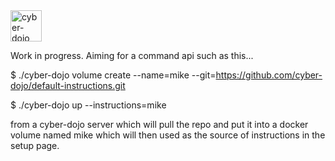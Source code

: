 
<img src="https://raw.githubusercontent.com/cyber-dojo/web/master/public/images/home_page_logo.png" alt="cyber-dojo yin/yang logo" width="50px" height="50px"/>

Work in progress. Aiming for a command api such as this...

$ ./cyber-dojo volume create --name=mike --git=https://github.com/cyber-dojo/default-instructions.git

$ ./cyber-dojo up --instructions=mike

from a cyber-dojo server which will pull the repo and put it into a docker
volume named mike which will then used as the source of instructions in the setup page.
